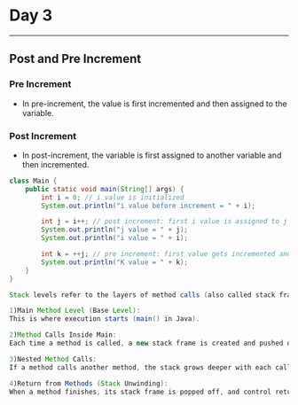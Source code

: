 # Day 3
---

## Post and Pre Increment

### Pre Increment
- In pre-increment, the value is first incremented and then assigned to the variable.

### Post Increment
- In post-increment, the variable is first assigned to another variable and then incremented.

```java
class Main {
    public static void main(String[] args) {
        int i = 0; // i value is initialized
        System.out.println("i value before increment = " + i);

        int j = i++; // post increment: first i value is assigned to j and then incremented
        System.out.println("j value = " + j);
        System.out.println("i value = " + i);

        int k = ++j; // pre increment: first value gets incremented and then assigned
        System.out.println("K value = " + k);
    }
}

Stack levels refer to the layers of method calls (also called stack frames) maintained during program execution. Each level represents a method call, and together they form the call stack.

1)Main Method Level (Base Level):
This is where execution starts (main() in Java).

2)Method Calls Inside Main:
Each time a method is called, a new stack frame is created and pushed onto the stack.

3)Nested Method Calls:
If a method calls another method, the stack grows deeper with each call.

4)Return from Methods (Stack Unwinding):
When a method finishes, its stack frame is popped off, and control returns to the previous level.